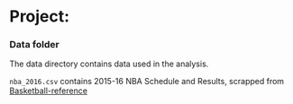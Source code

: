 # Project: 
### Data folder

The data directory contains data used in the analysis. 


`nba_2016.csv` contains 2015-16 NBA Schedule and Results, scrapped from [Basketball-reference](www.basketball-reference.com.)
